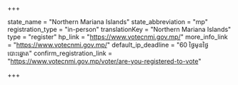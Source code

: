 +++

state_name = "Northern Mariana Islands"
state_abbreviation = "mp"
registration_type = "in-person"
translationKey = "Northern Mariana Islands"
type = "register"
hp_link = "https://www.votecnmi.gov.mp/"
more_info_link = "https://www.votecnmi.gov.mp/"
default_ip_deadline = "60 ថ្ងៃមុនថ្ងៃបោះឆ្នោត"
confirm_registration_link = "https://www.votecnmi.gov.mp/voter/are-you-registered-to-vote"

+++